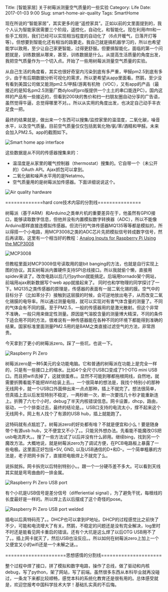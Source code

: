 Title: [智能家居] 关于树莓派测量空气质量的一些实验
Category: Life
Date: 2017-01-03 9:00
Slug: smart-home-air-quality
Tags: SmartHome

现在所说的“智能家居”，其实更多的是“遥控家具”。正如以前的文里面提到的，我个人认为智能家居需要三个阶段，遥控化，自动化，和智能化。现在利用ifttt和一些手工规则，我们已经可以实现相当程度的自动化了（6点开暖气，日落开灯等等）。但想要到智能化还有相当的路要走。我自己就是搞机器学习的，所以也希望能学以致用，至少让自己家更智能，过得更舒服。但要搞智能化，面临的第一个问题就是，训练数据从哪来，甚至，训练数据是什么。从提高生活质量的角度出发，我把空气质量作为一个切入点。开始了一些用树莓派测量空气质量的实验。

从自己生活的角度看，其实也很好奇室内污染到底有多严重，甲醛pm2.5到底有多少。由于有后期数据分析可视化的需求，所以更希望从app里面看。然鹅，至少没有看到美国公司做又能测pm2.5/甲醛/游离有机物（VOC），又有app的产品（最接近的是知名pm2.5测量厂商dylos的pro版提供一个土土的串口能连PC）。国内这样的产品有一些接近的，但看到200块的售价和扫一扫朋友圈自动分享的广告语，虽然觉得牛逼，总觉得哪里不对。。所以从实用的角度出发，也决定自己动手丰衣足食一把。

最终的结果就是，做出来一个东西可以搜集/监控家里的温湿度，二氧化碳，噪音水平，以及空气质量。目前空气质量仅仅包括氮氧化物/氨/苯/酒精和甲醛。未来会加入PM2.5。app的截图如下。

![Smart home app interface](/images/smart-home-air-quality-chart.png)

这些数据是从不同的传感器搜集来的：

* 温湿度是从家里的暖气控制器（thermostat）搜集的。它自带一个（未公开的）OAuth API。Ajax抓包可以拿到。
* 二氧化碳和噪声水平用的是Netatmo。
* 空气质量用的是树莓派加传感器。下面详细说说这个。

![Air quality hardware](/images/smart-home-air-quality-hardware.jpg)

=============hard core技术内容的分割线===============

树莓派（基于ARM）和Arduino之类单片机的重要差异在于，他虽然有GPIO接口，能够读取数字信息，但他并没有内置模拟数字转换器（ADC），所以不能像Arduino那样直接连模拟传感器。但流行的气体传感器MQ135等等都是模拟的，所以得搭一个小电路，用MCP3008之类的ADC芯片先把模拟信号转成数字信号，然后再读取。这里有一个相当好的教程：[Analog Inputs for Raspberry Pi Using the MCP3008](https://learn.adafruit.com/reading-a-analog-in-and-controlling-audio-volume-with-the-raspberry-pi/overview)

![MCP3008](/images/smart-home-air-quality-mcp3008.png)

但教程里面对MCP3008信号读取用的是bit banging的方法，也就是自行实现上图的协议。其实树莓派内置硬件支持SPI总线接口。所以我就偷个懒，直接用spidev来读了。改改电路以后几行python就能搞定。后端用tornado架个网站，前端用ajax刷新数据写个web app就接起来了。
同时也和学物理的同学探讨了一下。MQ135之类传感器的原理是，传感器的表面有一层二氧化锡的膜。空气中的目标分子（比如苯分子）接触到这层膜的时候，会可逆地放出电子，从而改变二氧化锡膜的电导率。所以通过测量电阻，就可以实现对有害气体含量的测量了。不同的气体会有不同的膜。至于PM2.5，一般的传感器用的是激光散射。但这个非常不准确，一般只用来做定性测量。原因是气溶胶含量的测量博大精深，不同的条件下适合用不同的方法，很难说有一种传感器能在各种不同的环境下都能得到准确的结果。国家标准里面测量PM2.5用的是BAM之类直接过滤空气的方法，非常昂贵。

今天拿到了更小的树莓派zero。踩了一些坑，也说一下。

![Raspberry Pi Zero](/images/smart-home-air-quality-rpi0.jpg)

树莓派zero是一种5美元的全功能电脑。它和普通的树莓派在功能上是完全一样的，只是有一些接口上的缩水。比如4个全尺寸USB口变成了1个OTG mini USB口。而且把wifi去掉了，这就很蛋疼。。显然不可能到哪都拖根网线，自然地，就需要折腾看能不能把Wifi给装上去。。一个很简单的想法是，我找个特别小的那种无线网卡，就一个USB口外面伸出来一点点那种，插上不就完了。想法很简单，但真插上去以后发现特别不稳定，一两秒断一次，断一次要找几十秒才能重新连上。折腾了六七个小时，debug了半天内核错误信息。网卡设置，dhcp，路由，驱动，一个个排查过去，最终的结论是。。USB口支持的电流太小，撑不起来这个无线网卡。网上有人找个了有源的USB hub，插上就能跑了。

这特码就有点尴尬了。树莓派zero的好处都有啥？不就是便宜和小么！要是随身带个有源usb hub，又不便宜又不小了。。只能另外想办法。先看能不能魔改OS把usb电流弄大。。搜了一些方法试了以后并没有什么卵用。继续bing，找到另一个魔改方法。大概地说，就是树莓派zero为了调试方便，在PCB电路板上暴露了一些电极。这里面正好包括+5V, GND, 以及USB通信的D+和D-。一个简单粗暴的方法是，老子把网卡拆了，直接把电极焊上不就完了么。

说拆就拆。网卡拆完以后特别特别小。。跟一个一分硬币差不多大。可以看到天线其实就是弯弯曲曲的一排金属。

![Raspberry Pi Zero USB port](/images/smart-home-air-quality-rpi0-usb.jpg)

有个小坑是USB信号是差分信号（differiential signal），为了避免干扰，每根线的长度最好是一样的。所以焊上去以后摆成了这个奇怪的pose。

![Raspberry Pi Zero USB port welded](/images/smart-home-air-quality-rpi0-welded.jpg)

插电以后真特码亮了。。DHCP也可以拿到IP地址。DHCP的过程感觉比之前快了不少，可能和电流增大了有关。然鹅，不稳定的问题还是没有完全解决，log里时不时还是能看见网卡重启的错误。还有个大坑是这么焊了以后OTG USB用不了了。。插上网卡就灭了，然后USB也没反应。。所以如何在树莓派zero上加上一个又便宜又小的wifi还是一个未解之谜。。

=====================思想感情的分割线=====================

整个过程中焊了接口，拼了模拟和数字电路，操作了总线，做了驱动和内核debug，写了python，架了网站，写了前端。虽然很多东西从本科毕业就再没碰过，一条龙下来都比较顺畅，感觉本科的系统化教育还是很有用的。总体感受就是，欢迎您报考中国科学技术大学！基础扎实真的不后悔。